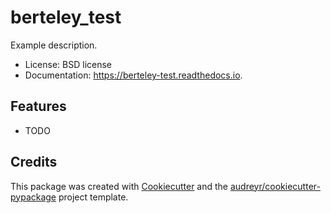 # berteley_test

Example description.

* License: BSD license
* Documentation: https://berteley-test.readthedocs.io.

## Features

* TODO

## Credits

This package was created with [Cookiecutter](https://github.com/audreyr/cookiecutter)
and the [audreyr/cookiecutter-pypackage](https://github.com/audreyr/cookiecutter-pypackage)
project template.



